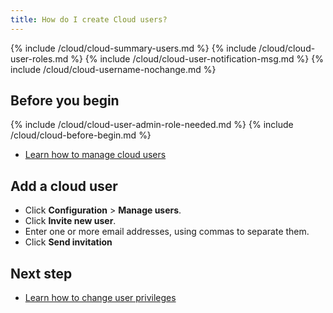 ```yaml
---
title: How do I create Cloud users?
---
```


{% include /cloud/cloud-summary-users.md %}
{% include /cloud/cloud-user-roles.md %}
{% include /cloud/cloud-user-notification-msg.md %}
{% include /cloud/cloud-username-nochange.md %}

## Before you begin

{% include /cloud/cloud-user-admin-role-needed.md %}
{% include /cloud/cloud-before-begin.md %}
* [Learn how to manage cloud users](/cloud/configuration/cloud-users-manage)

## Add a cloud user

* Click **Configuration** > **Manage users**.
* Click **Invite new user**.
* Enter one or more email addresses, using commas to separate them.
* Click **Send invitation**

## Next step

* [Learn how to change user privileges](/cloud/cloud-configuration/cloud-user-edit.md)
